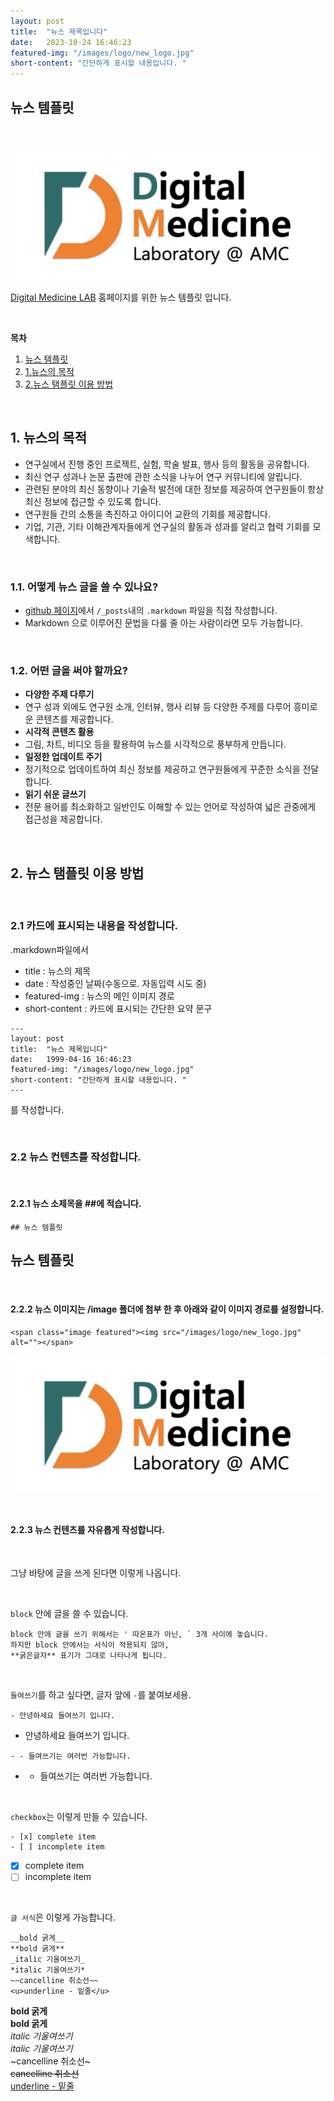 ```yaml
---
layout: post
title:  "뉴스 제목입니다" 
date:   2023-10-24 16:46:23
featured-img: "/images/logo/new_logo.jpg"
short-content: "간단하게 표시할 내용입니다. " 
---
```


## 뉴스 템플릿

<br> 

<span class="image featured"><img src="/images/logo/new_logo.jpg" alt=""></span>


[Digital Medicine LAB](https://ydon1111.github.io/) 홈페이지를 위한 뉴스 템플릿 입니다.


<br>

**목차**
1. [뉴스 템플릿](#뉴스-템플릿)
2. [1.뉴스의 목적](#1-뉴스의-목적)
3. [2.뉴스 탬플릿 이용 방법](#2-뉴스-탬플릿-이용-방법)

<br>

## 1. 뉴스의 목적

- 연구실에서 진행 중인 프로젝트, 실험, 학술 발표, 행사 등의 활동을 공유합니다.  
- 최신 연구 성과나 논문 출판에 관한 소식을 나누어 연구 커뮤니티에 알립니다.  
- 관련된 분야의 최신 동향이나 기술적 발전에 대한 정보를 제공하여 연구원들이 항상 최신 정보에 접근할 수 있도록 합니다.  
- 연구원들 간의 소통을 촉진하고 아이디어 교환의 기회를 제공합니다.  
- 기업, 기관, 기타 이해관계자들에게 연구실의 활동과 성과를 알리고 협력 기회를 모색합니다.  

<br>

### 1.1. 어떻게 뉴스 글을 쓸 수 있나요?  
- [github 페이지](https://github.com/ydon1111/ydon1111.github.io)에서 `/_posts`내의 `.markdown` 파일을 직접 작성합니다.
- Markdown 으로 이루어진 문법을 다룰 줄 아는 사람이라면 모두 가능합니다.


<br>

### 1.2. 어떤 글을 써야 할까요?  

- **다양한 주제 다루기**  
- 연구 성과 외에도 연구원 소개, 인터뷰, 행사 리뷰 등 다양한 주제를 다루어 흥미로운 콘텐츠를 제공합니다.  
- **시각적 콘텐츠 활용** 
- 그림, 차트, 비디오 등을 활용하여 뉴스를 시각적으로 풍부하게 만듭니다.  
- **일정한 업데이트 주기**
- 정기적으로 업데이트하여 최신 정보를 제공하고 연구원들에게 꾸준한 소식을 전달합니다.  
- **읽기 쉬운 글쓰기** 
- 전문 용어를 최소화하고 일반인도 이해할 수 있는 언어로 작성하여 넓은 관중에게 접근성을 제공합니다.  

<br>

## 2. 뉴스 탬플릿 이용 방법

<br>

### 2.1 카드에 표시되는 내용을 작성합니다.

.markdown파일에서  

- title : 뉴스의 제목  
- date : 작성중인 날짜(수동으로. 자동입력 시도 중)  
- featured-img : 뉴스의 메인 이미지 경로  
- short-content : 카드에 표시되는 간단한 요약 문구  


```
---
layout: post
title:  "뉴스 제목입니다" 
date:   1999-04-16 16:46:23
featured-img: "/images/logo/new_logo.jpg"
short-content: "간단하게 표시할 내용입니다. " 
---
```

를 작성합니다.


<br>


### 2.2 뉴스 컨텐츠를 작성합니다.

<br>


#### 2.2.1 뉴스 소제목을 ##에 적습니다.


```
## 뉴스 템플릿
```
## 뉴스 템플릿

<br>

#### 2.2.2 뉴스 이미지는 /image 폴더에 첨부 한 후 아래와 같이 이미지 경로를 설정합니다.  
```
<span class="image featured"><img src="/images/logo/new_logo.jpg" alt=""></span>  
```
<span class="image featured"><img src="/images/logo/new_logo.jpg" alt=""></span>  

<br>

#### 2.2.3 뉴스 컨텐츠를 자유롭게 작성합니다.

<br>

그냥 바탕에 글을 쓰게 된다면 이렇게 나옵니다. 

<br>

`block` 안에 글을 쓸 수 있습니다.
```
block 안에 글을 쓰기 위해서는 ' 따온표가 아닌, ` 3개 사이에 놓습니다.
하지만 block 안에서는 서식이 적용되지 않아,
**굵은글자** 표기가 그대로 나타나게 됩니다. 
```

<br>

`들여쓰기`를 하고 싶다면, 글자 앞에 `-`를 붙여보세용.  

```
- 안녕하세요 들여쓰기 입니다.
```

- 안녕하세요 들여쓰기 입니다.

```
- - 들여쓰기는 여러번 가능합니다.
```

- - 들여쓰기는 여러번 가능합니다.

<br>

`checkbox`는 이렇게 만들 수 있습니다.
```
- [x] complete item
- [ ] incomplete item
```
- [x] complete item
- [ ] incomplete item

<br>

`글 서식`은 이렇게 가능합니다.
```
__bold 굵게__   
**bold 굵게**  
_italic 기울여쓰기_  
*italic 기울여쓰기*   
~~cancelline 취소선~~  
<u>underline - 밑줄</u>  
```
__bold 굵게__   
**bold 굵게**  
_italic 기울여쓰기_  
*italic 기울여쓰기*   
~cancelline 취소선~  
~~cancelline 취소선~~  
<u>underline - 밑줄</u>  


